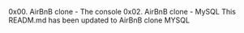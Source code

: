 0x00. AirBnB clone - The console
0x02. AirBnB clone - MySQL
This READM.md has been updated to AirBnB clone 	MYSQL
